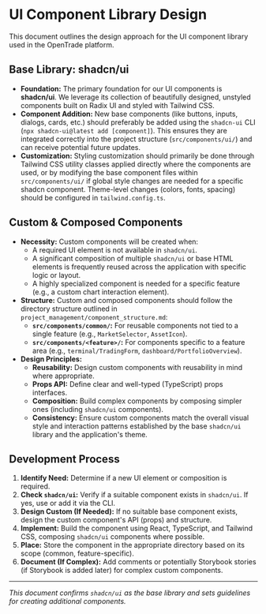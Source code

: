 # UI Component Library Design

This document outlines the design approach for the UI component library used in the OpenTrade platform.

## Base Library: shadcn/ui

- **Foundation:** The primary foundation for our UI components is **shadcn/ui**. We leverage its collection of beautifully designed, unstyled components built on Radix UI and styled with Tailwind CSS.
- **Component Addition:** New base components (like buttons, inputs, dialogs, cards, etc.) should preferably be added using the `shadcn-ui` CLI (`npx shadcn-ui@latest add [component]`). This ensures they are integrated correctly into the project structure (`src/components/ui/`) and can receive potential future updates.
- **Customization:** Styling customization should primarily be done through Tailwind CSS utility classes applied directly where the components are used, or by modifying the base component files within `src/components/ui/` if global style changes are needed for a specific shadcn component. Theme-level changes (colors, fonts, spacing) should be configured in `tailwind.config.ts`.

## Custom & Composed Components

- **Necessity:** Custom components will be created when:
  - A required UI element is not available in `shadcn/ui`.
  - A significant composition of multiple `shadcn/ui` or base HTML elements is frequently reused across the application with specific logic or layout.
  - A highly specialized component is needed for a specific feature (e.g., a custom chart interaction element).
- **Structure:** Custom and composed components should follow the directory structure outlined in `project_management/component_structure.md`:
  - **`src/components/common/`:** For reusable components not tied to a single feature (e.g., `MarketSelector`, `AssetIcon`).
  - **`src/components/<feature>/`:** For components specific to a feature area (e.g., `terminal/TradingForm`, `dashboard/PortfolioOverview`).
- **Design Principles:**
  - **Reusability:** Design custom components with reusability in mind where appropriate.
  - **Props API:** Define clear and well-typed (TypeScript) props interfaces.
  - **Composition:** Build complex components by composing simpler ones (including `shadcn/ui` components).
  - **Consistency:** Ensure custom components match the overall visual style and interaction patterns established by the base `shadcn/ui` library and the application's theme.

## Development Process

1.  **Identify Need:** Determine if a new UI element or composition is required.
2.  **Check `shadcn/ui`:** Verify if a suitable component exists in `shadcn/ui`. If yes, use or add it via the CLI.
3.  **Design Custom (If Needed):** If no suitable base component exists, design the custom component's API (props) and structure.
4.  **Implement:** Build the component using React, TypeScript, and Tailwind CSS, composing `shadcn/ui` components where possible.
5.  **Place:** Store the component in the appropriate directory based on its scope (common, feature-specific).
6.  **Document (If Complex):** Add comments or potentially Storybook stories (if Storybook is added later) for complex custom components.

---

_This document confirms `shadcn/ui` as the base library and sets guidelines for creating additional components._
